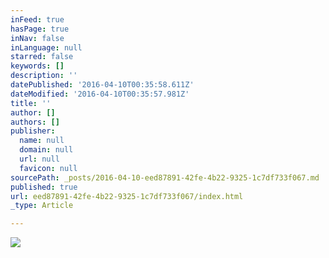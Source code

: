 ```yaml
---
inFeed: true
hasPage: true
inNav: false
inLanguage: null
starred: false
keywords: []
description: ''
datePublished: '2016-04-10T00:35:58.611Z'
dateModified: '2016-04-10T00:35:57.981Z'
title: ''
author: []
authors: []
publisher:
  name: null
  domain: null
  url: null
  favicon: null
sourcePath: _posts/2016-04-10-eed87891-42fe-4b22-9325-1c7df733f067.md
published: true
url: eed87891-42fe-4b22-9325-1c7df733f067/index.html
_type: Article

---
```

![](https://the-grid-user-content.s3-us-west-2.amazonaws.com/6c9389a3-f95b-423c-84ce-1f37c1374a63.jpg)
